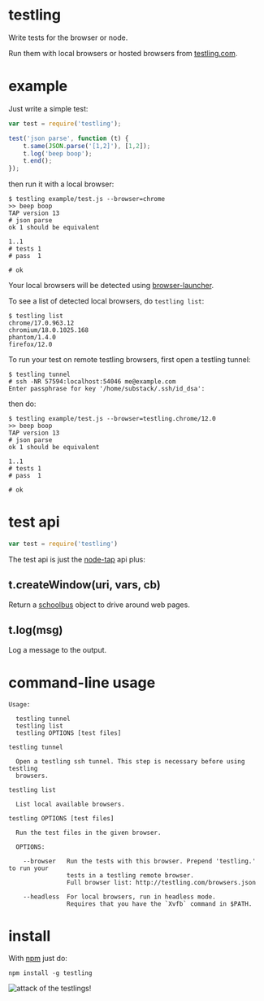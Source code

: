 # testling

Write tests for the browser or node.

Run them with local browsers or hosted browsers from
[testling.com](http://testling.com).

# example

Just write a simple test:

``` js
var test = require('testling');

test('json parse', function (t) {
    t.same(JSON.parse('[1,2]'), [1,2]);
    t.log('beep boop');
    t.end();
});
```

then run it with a local browser:

```
$ testling example/test.js --browser=chrome
>> beep boop
TAP version 13
# json parse
ok 1 should be equivalent

1..1
# tests 1
# pass  1

# ok
```

Your local browsers will be detected using
[browser-launcher](https://github.com/substack/browser-launcher).

To see a list of detected local browsers, do `testling list`:

```
$ testling list
chrome/17.0.963.12
chromium/18.0.1025.168
phantom/1.4.0
firefox/12.0
```

To run your test on remote testling browsers, first open a testling tunnel:

```
$ testling tunnel
# ssh -NR 57594:localhost:54046 me@example.com
Enter passphrase for key '/home/substack/.ssh/id_dsa': 

```

then do:

```
$ testling example/test.js --browser=testling.chrome/12.0
>> beep boop
TAP version 13
# json parse
ok 1 should be equivalent

1..1
# tests 1
# pass  1

# ok
```

# test api

``` js
var test = require('testling')
```

The test api is just the [node-tap](https://github.com/isaacs/node-tap) api
plus:

## t.createWindow(uri, vars, cb)

Return a [schoolbus](https://github.com/substack/schoolbus) object to drive
around web pages.

## t.log(msg)

Log a message to the output.

# command-line usage

```
Usage:

  testling tunnel
  testling list
  testling OPTIONS [test files]

testling tunnel

  Open a testling ssh tunnel. This step is necessary before using testling
  browsers.
  
testling list

  List local available browsers.

testling OPTIONS [test files]

  Run the test files in the given browser.
  
  OPTIONS:

    --browser   Run the tests with this browser. Prepend 'testling.' to run your
                tests in a testling remote browser.
                Full browser list: http://testling.com/browsers.json

    --headless  For local browsers, run in headless mode.
                Requires that you have the `Xvfb` command in $PATH.

```

# install

With [npm](http://npmjs.org) just do:

```
npm install -g testling
```

![attack of the testlings!](http://substack.net/images/browsers/war_of_the_browsers.png)
